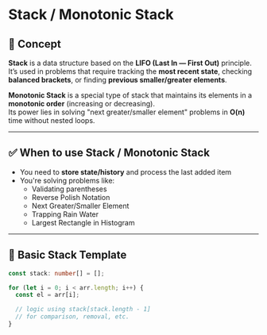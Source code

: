 # Stack / Monotonic Stack

## 🧠 Concept

**Stack** is a data structure based on the **LIFO (Last In — First Out)** principle.  
It’s used in problems that require tracking the **most recent state**, checking **balanced brackets**, or finding **previous smaller/greater elements**.

**Monotonic Stack** is a special type of stack that maintains its elements in a **monotonic order** (increasing or decreasing).  
Its power lies in solving "next greater/smaller element" problems in **O(n)** time without nested loops.

---

## ✅ When to use Stack / Monotonic Stack

- You need to **store state/history** and process the last added item
- You're solving problems like:
    - Validating parentheses
    - Reverse Polish Notation
    - Next Greater/Smaller Element
    - Trapping Rain Water
    - Largest Rectangle in Histogram

---

## 🔧 Basic Stack Template

```ts
const stack: number[] = [];

for (let i = 0; i < arr.length; i++) {
  const el = arr[i];

  // logic using stack[stack.length - 1]
  // for comparison, removal, etc.
}
